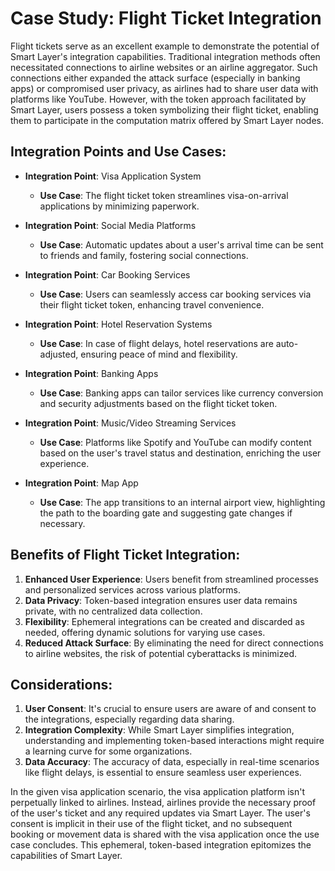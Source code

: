 # Case Study: Flight Ticket Integration

Flight tickets serve as an excellent example to demonstrate the potential of Smart Layer's integration capabilities. Traditional integration methods often necessitated connections to airline websites or an airline aggregator. Such connections either expanded the attack surface (especially in banking apps) or compromised user privacy, as airlines had to share user data with platforms like YouTube. However, with the token approach facilitated by Smart Layer, users possess a token symbolizing their flight ticket, enabling them to participate in the computation matrix offered by Smart Layer nodes.

## Integration Points and Use Cases:

- **Integration Point**: Visa Application System
  - **Use Case**: The flight ticket token streamlines visa-on-arrival applications by minimizing paperwork.

- **Integration Point**: Social Media Platforms
  - **Use Case**: Automatic updates about a user's arrival time can be sent to friends and family, fostering social connections.

- **Integration Point**: Car Booking Services
  - **Use Case**: Users can seamlessly access car booking services via their flight ticket token, enhancing travel convenience.

- **Integration Point**: Hotel Reservation Systems
  - **Use Case**: In case of flight delays, hotel reservations are auto-adjusted, ensuring peace of mind and flexibility.

- **Integration Point**: Banking Apps
  - **Use Case**: Banking apps can tailor services like currency conversion and security adjustments based on the flight ticket token.

- **Integration Point**: Music/Video Streaming Services
  - **Use Case**: Platforms like Spotify and YouTube can modify content based on the user's travel status and destination, enriching the user experience.

- **Integration Point**: Map App
  - **Use Case**: The app transitions to an internal airport view, highlighting the path to the boarding gate and suggesting gate changes if necessary.

## Benefits of Flight Ticket Integration:

1. **Enhanced User Experience**: Users benefit from streamlined processes and personalized services across various platforms.
2. **Data Privacy**: Token-based integration ensures user data remains private, with no centralized data collection.
3. **Flexibility**: Ephemeral integrations can be created and discarded as needed, offering dynamic solutions for varying use cases.
4. **Reduced Attack Surface**: By eliminating the need for direct connections to airline websites, the risk of potential cyberattacks is minimized.

## Considerations:

1. **User Consent**: It's crucial to ensure users are aware of and consent to the integrations, especially regarding data sharing.
2. **Integration Complexity**: While Smart Layer simplifies integration, understanding and implementing token-based interactions might require a learning curve for some organizations.
3. **Data Accuracy**: The accuracy of data, especially in real-time scenarios like flight delays, is essential to ensure seamless user experiences.

In the given visa application scenario, the visa application platform isn't perpetually linked to airlines. Instead, airlines provide the necessary proof of the user's ticket and any required updates via Smart Layer. The user's consent is implicit in their use of the flight ticket, and no subsequent booking or movement data is shared with the visa application once the use case concludes. This ephemeral, token-based integration epitomizes the capabilities of Smart Layer.

